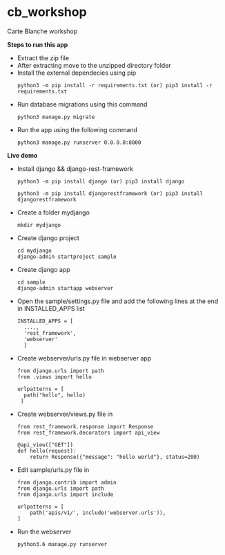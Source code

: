 # cb_workshop
Carte Blanche workshop

**Steps to run this app**
- Extract the zip file
- After extracting move to the unzipped directory folder
- Install the external dependecies using pip
  ```
  python3 -m pip install -r requirements.txt (or) pip3 install -r requirements.txt
  ```
- Run database migrations using this command
  ```
  python3 manage.py migrate
  ```
- Run the app using the following command
  ```
  python3 manage.py runserver 0.0.0.0:8000
  ```

**Live demo**
- Install django && django-rest-framework

  ```
  python3 -m pip install django (or) pip3 install django
  ```
  ```
  python3 -m pip install djangorestframework (or) pip3 install djangorestframework
  ```
- Create a folder mydjango
  ```
  mkdir mydjango
  ```
- Create django project
  ```
  cd mydjango
  django-admin startproject sample
  ```
- Create django app
  ```
  cd sample 
  django-admin startapp webserver
  ```
- Open the sample/settings.py file and add the following lines at the end in INSTALLED_APPS list
  ```  
  INSTALLED_APPS = [
    ....,
    'rest_framework',
    'webserver'
    ]
- Create webserver/urls.py file in webserver app
  ```
  from django.urls import path
  from .views import hello

  urlpatterns = [
    path("hello", hello)
   ]
   ```
- Create webserver/views.py file in 
  ```
  from rest_framework.response import Response
  from rest_framework.decorators import api_view
  
  @api_view(["GET"])
  def hello(request):
      return Response({"message": "hello world"}, status=200)
   ```
- Edit sample/urls.py file in
  ```
  from django.contrib import admin
  from django.urls import path
  from django.urls import include

  urlpatterns = [
      path('apis/v1/', include('webserver.urls')),
  ]
  ```
- Run the webserver 
  ```
  python3.6 manage.py runserver
  ```

  
